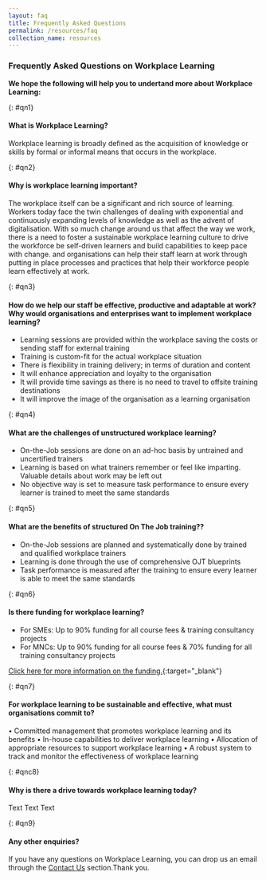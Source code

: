 ```yaml
---
layout: faq
title: Frequently Asked Questions
permalink: /resources/faq
collection_name: resources
---
```


<!-- COMMENT: This page uses customised 'faq' layout to organise the content below. Go to "_layouts->faq.html" if you need to edit the layout for this page, or change the layout to 'leftnav-page-content' in the header code snippet above to switch to a standard page layout -->

<!-- NOTE: Each Q&A must be preceded with a '{: #qn{Number}}' (e.g. {: #qn1}) as a unique identifier -->

<!-- COMMENT: The {:target="_blank"} syntax at the end of the Markdown webpage URL is used to open the URL in a new window tab -->


### Frequently Asked Questions on Workplace Learning

**We hope the following will help you to undertand more about Workplace Learning:**

{: #qn1}
#### What is Workplace Learning?
Workplace learning is broadly defined as the acquisition of knowledge or skills by formal or informal means that occurs in the workplace.


{: #qn2}
#### Why is workplace learning important? 
The workplace itself can be a significant and rich source of learning. Workers today face the twin challenges of dealing with exponential and continuously expanding levels of knowledge as well as the advent of digitalisation. With so much change around us that affect the way we work, there is a need to foster a sustainable workplace learning culture to drive the workforce be self-driven learners and build capabilities to keep pace with change. and organisations can help their staff learn at work through putting in place processes and practices that help their workforce people learn effectively at work. 


{: #qn3}
#### How do we help our staff be effective, productive and adaptable at work? Why would organisations and enterprises want to implement workplace learning?

- Learning sessions are provided within the workplace saving the costs or sending staff for external training
- Training is custom-fit for the actual workplace situation
- There is flexibility in training delivery; in terms of duration and content
- It will enhance appreciation and loyalty to the organisation
- It will provide time savings as there is no need to travel to offsite training destinations
- It will improve the image of the organisation as a learning organisation 


{: #qn4}
#### What are the challenges of unstructured workplace learning?
- On-the-Job sessions are done on an ad-hoc basis by untrained and uncertified trainers
- Learning is based on what trainers remember or feel like imparting. Valuable details about work may be left out
- No objective way is set to measure task performance to ensure every learner is trained to meet the same standards


{: #qn5}
#### What are the benefits of structured On The Job training??
- On-the-Job sessions are planned and systematically done by trained and qualified workplace trainers
- Learning is done through the use of comprehensive OJT blueprints 
- Task performance is measured after the training to ensure every learner is able to meet the same standards


{: #qn6}
#### Is there funding for workplace learning?
- For SMEs: Up to 90% funding for all course fees &
training consultancy projects
- For MNCs: Up to 90% funding for all course fees &
70% funding for all training consultancy projects

[Click here for more information on the funding.](https://nyp-wpl-staging.netlify.com/workplace-learning/available-funding/){:target="_blank"}


{: #qn7}
#### For workplace learning to be sustainable and effective, what must organisations commit to?
•	Committed management that promotes workplace learning and its benefits 
•	In-house capabilities to deliver workplace learning 
•	Allocation of appropriate resources to support workplace learning 
•	A robust system to track and monitor the effectiveness of workplace learning 


{: #qnc8}
#### Why is there a drive towards workplace learning today?
Text Text Text

{: #qn9}
#### Any other enquiries?
If you have any questions on Workplace Learning, you can drop us an email through the [Contact Us](/contact-us) section.Thank you.

